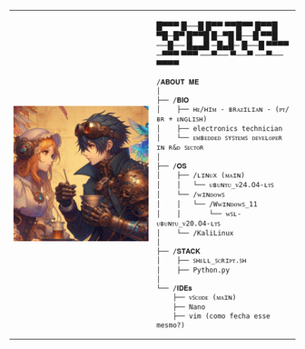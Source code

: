 <table>
  <tr>
    <td style="width: 50%;">
       <img src="https://github.com/gustcandi/GustavoCandido/blob/main/asuka&nameless.jpeg" alt="hopeless" style="width: 200%; border: none;"/>
    </td>
    <td style="width: 50%; vertical-align: top;">
      <p style="font-family: monospace; font-size: 16px;">


█▀▀▀ █──█ █▀▀ ▀▀█▀▀ █▀▀█ ▀█─█▀ █▀▀█ 
█─▀█ █──█ ▀▀█ ──█── █▄▄█ ─█▄█─ █──█ 
▀▀▀▀ ─▀▀▀ ▀▀▀ ──▀── ▀──▀ ──▀── ▀▀▀▀


</p>

    /𝐀𝐁𝐎𝐔𝐓 𝐌𝐄
    │
    ├── /𝐁𝐈𝐎
    │    ├── ʜᴇ/ʜɪᴍ - ʙʀᴀᴢɪʟɪᴀɴ - (ᴘᴛ/ʙʀ + ᴇɴɢʟɪꜱʜ)
    │    ├── electronics technician
    │    └── ᴇᴍʙᴇᴅᴅᴇᴅ ꜱʏꜱᴛᴇᴍꜱ ᴅᴇᴠᴇʟᴏᴘᴇʀ ɪɴ ʀ&ᴅ ꜱᴇᴄᴛᴏʀ
    │
    ├── /𝐎𝐒
    │    ├── /ʟɪɴᴜx (ᴍᴀɪɴ)
    │    │   └── ᴜʙᴜɴᴛᴜ_ᴠ𝟤𝟦.𝟢𝟦-ʟᴛꜱ
    │    └── /ᴡɪɴᴅᴏᴡꜱ
    │    │   └── /Wᴡɪɴᴅᴏᴡꜱ_𝟣𝟣
    │    │       └── ᴡꜱʟ-ᴜʙᴜɴᴛᴜ_ᴠ20.𝟢4-ʟᴛꜱ
    │    └── /KaliLinux 
    │
    ├── /𝐒𝐓𝐀𝐂𝐊
    │    ├── ꜱʜᴇʟʟ_ꜱᴄʀɪᴘᴛ.ꜱʜ
    │    ├── Python.py
    │
    └── /𝐈𝐃𝐄𝐬
        ├── ᴠꜱᴄᴏᴅᴇ (ᴍᴀɪɴ)
        ├── Nano
        ├── vim (como fecha esse mesmo?)
        
        
  </tr>
</table>





                                                                                                          
                                                                                                          
